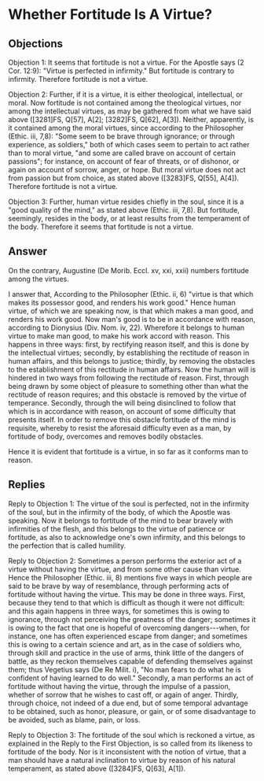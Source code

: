# Whether Fortitude Is A Virtue?

## Objections

Objection 1: It seems that fortitude is not a virtue. For the Apostle says (2 Cor. 12:9): "Virtue is perfected in infirmity." But fortitude is contrary to infirmity. Therefore fortitude is not a virtue.

Objection 2: Further, if it is a virtue, it is either theological, intellectual, or moral. Now fortitude is not contained among the theological virtues, nor among the intellectual virtues, as may be gathered from what we have said above ([3281]FS, Q[57], A[2]; [3282]FS, Q[62], A[3]). Neither, apparently, is it contained among the moral virtues, since according to the Philosopher (Ethic. iii, 7,8): "Some seem to be brave through ignorance; or through experience, as soldiers," both of which cases seem to pertain to act rather than to moral virtue, "and some are called brave on account of certain passions"; for instance, on account of fear of threats, or of dishonor, or again on account of sorrow, anger, or hope. But moral virtue does not act from passion but from choice, as stated above ([3283]FS, Q[55], A[4]). Therefore fortitude is not a virtue.

Objection 3: Further, human virtue resides chiefly in the soul, since it is a "good quality of the mind," as stated above (Ethic. iii, 7,8). But fortitude, seemingly, resides in the body, or at least results from the temperament of the body. Therefore it seems that fortitude is not a virtue.

## Answer

On the contrary, Augustine (De Morib. Eccl. xv, xxi, xxii) numbers fortitude among the virtues.

I answer that, According to the Philosopher (Ethic. ii, 6) "virtue is that which makes its possessor good, and renders his work good." Hence human virtue, of which we are speaking now, is that which makes a man good, and renders his work good. Now man's good is to be in accordance with reason, according to Dionysius (Div. Nom. iv, 22). Wherefore it belongs to human virtue to make man good, to make his work accord with reason. This happens in three ways: first, by rectifying reason itself, and this is done by the intellectual virtues; secondly, by establishing the rectitude of reason in human affairs, and this belongs to justice; thirdly, by removing the obstacles to the establishment of this rectitude in human affairs. Now the human will is hindered in two ways from following the rectitude of reason. First, through being drawn by some object of pleasure to something other than what the rectitude of reason requires; and this obstacle is removed by the virtue of temperance. Secondly, through the will being disinclined to follow that which is in accordance with reason, on account of some difficulty that presents itself. In order to remove this obstacle fortitude of the mind is requisite, whereby to resist the aforesaid difficulty even as a man, by fortitude of body, overcomes and removes bodily obstacles.

Hence it is evident that fortitude is a virtue, in so far as it conforms man to reason.

## Replies

Reply to Objection 1: The virtue of the soul is perfected, not in the infirmity of the soul, but in the infirmity of the body, of which the Apostle was speaking. Now it belongs to fortitude of the mind to bear bravely with infirmities of the flesh, and this belongs to the virtue of patience or fortitude, as also to acknowledge one's own infirmity, and this belongs to the perfection that is called humility.

Reply to Objection 2: Sometimes a person performs the exterior act of a virtue without having the virtue, and from some other cause than virtue. Hence the Philosopher (Ethic. iii, 8) mentions five ways in which people are said to be brave by way of resemblance, through performing acts of fortitude without having the virtue. This may be done in three ways. First, because they tend to that which is difficult as though it were not difficult: and this again happens in three ways, for sometimes this is owing to ignorance, through not perceiving the greatness of the danger; sometimes it is owing to the fact that one is hopeful of overcoming dangers---when, for instance, one has often experienced escape from danger; and sometimes this is owing to a certain science and art, as in the case of soldiers who, through skill and practice in the use of arms, think little of the dangers of battle, as they reckon themselves capable of defending themselves against them; thus Vegetius says (De Re Milit. i), "No man fears to do what he is confident of having learned to do well." Secondly, a man performs an act of fortitude without having the virtue, through the impulse of a passion, whether of sorrow that he wishes to cast off, or again of anger. Thirdly, through choice, not indeed of a due end, but of some temporal advantage to be obtained, such as honor, pleasure, or gain, or of some disadvantage to be avoided, such as blame, pain, or loss.

Reply to Objection 3: The fortitude of the soul which is reckoned a virtue, as explained in the Reply to the First Objection, is so called from its likeness to fortitude of the body. Nor is it inconsistent with the notion of virtue, that a man should have a natural inclination to virtue by reason of his natural temperament, as stated above ([3284]FS, Q[63], A[1]).